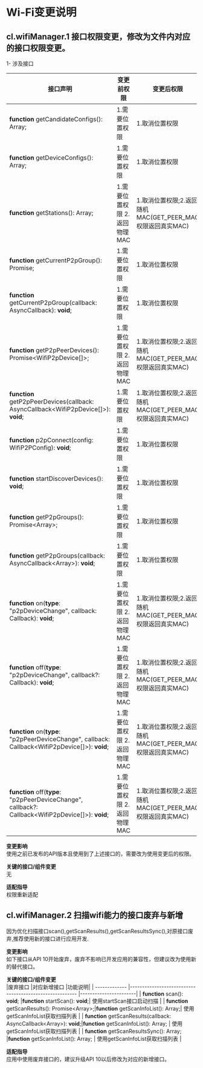 # Wi-Fi变更说明

## cl.wifiManager.1 接口权限变更，修改为文件内对应的接口权限变更。

1- 涉及接口

| 接口声明 |变更前权限 |变更后权限 |
|----|--------|--------|
|**function** getCandidateConfigs(): Array<WifiDeviceConfig>; | 1.需要位置权限 |1.取消位置权限 |
|**function** getDeviceConfigs(): Array<WifiDeviceConfig>;| 1.需要位置权限 | 1.取消位置权限 |
|**function** getStations(): Array<StationInfo>;| 1.需要位置权限 2.返回物理MAC | 1.取消位置权限;2.返回随机MAC(GET_PEER_MAC权限返回真实MAC) |
| **function** getCurrentP2pGroup(): Promise<WifiP2pGroupInfo>;| 1.需要位置权限 | 1.取消位置权限 |
| **function** getCurrentP2pGroup(callback: AsyncCallback<WifiP2pGroupInfo>): **void**; | 1.需要位置权限| 1.取消位置权限 |
| **function** getP2pPeerDevices(): Promise<WifiP2pDevice[]>;| 1.需要位置权限 2.返回物理MAC | 1.取消位置权限;2.返回随机MAC(GET_PEER_MAC权限返回真实MAC) |
| **function** getP2pPeerDevices(callback: AsyncCallback<WifiP2pDevice[]>): **void**;| 1.需要位置权限 | 1.取消位置权限;2.返回随机MAC(GET_PEER_MAC权限返回真实MAC) |
| **function** p2pConnect(config: WifiP2PConfig): **void**; | 1.需要位置权限| 1.取消位置权限 |
| **function** startDiscoverDevices(): **void**; | 1.需要位置权限| 1.取消位置权限 |
| **function** getP2pGroups(): Promise<Array<WifiP2pGroupInfo>>;| 1.需要位置权限 | 1.取消位置权限 |
| **function** getP2pGroups(callback: AsyncCallback<Array<WifiP2pGroupInfo>>): **void**; | 1.需要位置权限| 1.取消位置权限 |
| **function** on(**type**: "p2pDeviceChange", callback: Callback<WifiP2pDevice>): **void**;| 1.需要位置权限 2.返回物理MAC | 1.取消位置权限;2.返回随机MAC(GET_PEER_MAC权限返回真实MAC) |
| **function** off(**type**: "p2pDeviceChange", callback?: Callback<WifiP2pDevice>): **void**; | 1.需要位置权限 2.返回物理MAC| 1.取消位置权限;2.返回随机MAC(GET_PEER_MAC权限返回真实MAC) |
| **function** on(**type**: "p2pPeerDeviceChange", callback: Callback<WifiP2pDevice[]>): **void**; | 1.需要位置权限 2.返回物理MAC | 1.取消位置权限;2.返回随机MAC(GET_PEER_MAC权限返回真实MAC) |
| **function** off(**type**: "p2pPeerDeviceChange", callback?: Callback<WifiP2pDevice[]>): **void**;| 1.需要位置权限 2.返回物理MAC| 1.取消位置权限;2.返回随机MAC(GET_PEER_MAC权限返回真实MAC) |

**变更影响**<br>
使用之前已发布的API版本且使用到了上述接口的，需要改为使用变更后的权限。

**关键的接口/组件变更**<br>
无

**适配指导**<br>
权限重新适配


## cl.wifiManager.2 扫描wifi能力的接口废弃与新增
  
因为优化扫描接口scan(),getScanResults(),getScanResultsSync(),对原接口废弃,推荐使用新的接口进行应用开发.

**变更影响**<br>
如下接口从API 10开始废弃，废弃不影响已开发应用的兼容性，但建议改为使用新的替代接口。

**关键的接口/组件变更**<br>
|废弃接口 |对应新增接口 |功能说明|
| ------------- |-------------------------------------------------------- |-----------------------|
| **function** scan(): **void**; |**function** startScan(): **void**;| 使用startScan接口启动扫描 |
| **function** getScanResults(): Promise<Array<WifiScanInfo>>;|**function** getScanInfoList(): Array<WifiScanInfo>;| 使用getScanInfoList获取扫描列表 |
| **function** getScanResults(callback: AsyncCallback<Array<WifiScanInfo>>): **void**;|**function** getScanInfoList(): Array<WifiScanInfo>; | 使用getScanInfoList获取扫描列表 |
| **function** getScanResultsSync(): Array<WifiScanInfo>; |**function** getScanInfoList(): Array<WifiScanInfo>; | 使用getScanInfoList获取扫描列表 |


**适配指导**<br>
应用中使用废弃接口的，建议升级API 10以后修改为对应的新增接口。







